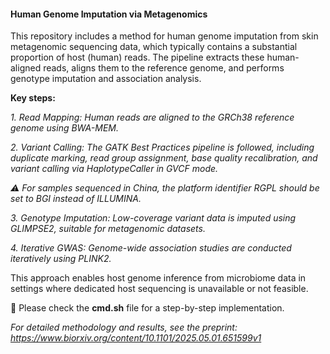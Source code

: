 #### __Human Genome Imputation via Metagenomics__

This repository includes a method for human genome imputation from skin metagenomic sequencing data, which typically contains a substantial proportion of host (human) reads. 
The pipeline extracts these human-aligned reads, aligns them to the reference genome, and performs genotype imputation and association analysis.

__Key steps:__

_1. Read Mapping: Human reads are aligned to the GRCh38 reference genome using BWA-MEM._

_2. Variant Calling: The GATK Best Practices pipeline is followed, including duplicate marking, read group assignment, base quality recalibration, and variant calling via HaplotypeCaller in GVCF mode._

   _⚠️ For samples sequenced in China, the platform identifier RGPL should be set to BGI instead of ILLUMINA._

_3. Genotype Imputation: Low-coverage variant data is imputed using GLIMPSE2, suitable for metagenomic datasets._

_4. Iterative GWAS: Genome-wide association studies are conducted iteratively using PLINK2._

This approach enables host genome inference from microbiome data in settings where dedicated host sequencing is unavailable or not feasible.

📁 Please check the __cmd.sh__ file for a step-by-step implementation.

_For detailed methodology and results, see the preprint: https://www.biorxiv.org/content/10.1101/2025.05.01.651599v1_
